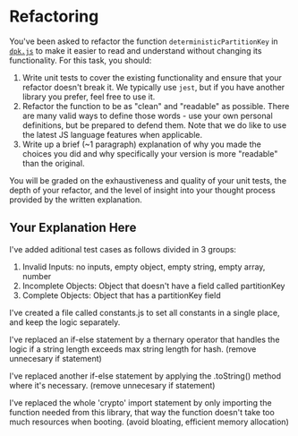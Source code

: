 # Refactoring

You've been asked to refactor the function `deterministicPartitionKey` in [`dpk.js`](dpk.js) to make it easier to read and understand without changing its functionality. For this task, you should:

1. Write unit tests to cover the existing functionality and ensure that your refactor doesn't break it. We typically use `jest`, but if you have another library you prefer, feel free to use it.
2. Refactor the function to be as "clean" and "readable" as possible. There are many valid ways to define those words - use your own personal definitions, but be prepared to defend them. Note that we do like to use the latest JS language features when applicable.
3. Write up a brief (~1 paragraph) explanation of why you made the choices you did and why specifically your version is more "readable" than the original.

You will be graded on the exhaustiveness and quality of your unit tests, the depth of your refactor, and the level of insight into your thought process provided by the written explanation.

## Your Explanation Here
I've added aditional test cases as follows divided in 3 groups:
1. Invalid Inputs: no inputs, empty object, empty string, empty array, number
2. Incomplete Objects: Object that doesn't have a field called partitionKey
3. Complete Objects: Object that has a partitionKey field

I've created a file called constants.js to set all constants in a single place, and keep the logic separately.

I've replaced an if-else statement by a thernary operator that handles the logic if a string length exceeds max string length for hash. (remove unnecesary if statement)

I've replaced another if-else statement by applying the .toString() method where it's necessary. (remove unnecesary if statement)

I've replaced the whole 'crypto' import statement by only importing the function needed from this library, that way the function doesn't take too much resources when booting. (avoid bloating, efficient memory allocation)

